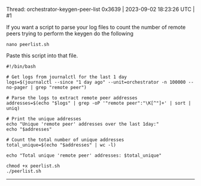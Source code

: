 Thread: orchestrator-keygen-peer-list
0x3639 | 2023-09-02 18:23:26 UTC | #1

If you want a script to parse your log files to count the number of remote peers trying to perform the keygen do the following

```
nano peerlist.sh
```

Paste this script into that file.


```
#!/bin/bash

# Get logs from journalctl for the last 1 day
logs=$(journalctl --since "1 day ago" --unit=orchestrator -n 100000 --no-pager | grep "remote peer")

# Parse the logs to extract remote peer addresses
addresses=$(echo "$logs" | grep -oP '"remote peer":"\K[^"]+' | sort | uniq)

# Print the unique addresses
echo "Unique 'remote peer' addresses over the last 1day:"
echo "$addresses"

# Count the total number of unique addresses
total_unique=$(echo "$addresses" | wc -l)

echo "Total unique 'remote peer' addresses: $total_unique"
```

```
chmod +x peerlist.sh
./peerlist.sh
```

-------------------------

